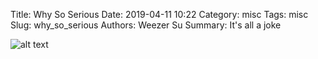 Title: Why So Serious 
Date: 2019-04-11 10:22
Category: misc
Tags: misc
Slug: why_so_serious 
Authors: Weezer Su
Summary: It's all a joke


![alt text](/images/its_all_a_joke.jpg "Fuck Melody")

